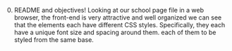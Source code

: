 0. README and objectives!
Looking at our school page file in a web browser, the front-end is very attractive and well organized 
we can see that the elements each have different CSS styles. Specifically, they each have a unique font size and spacing around them. 
 each of them to be styled from the same base.
